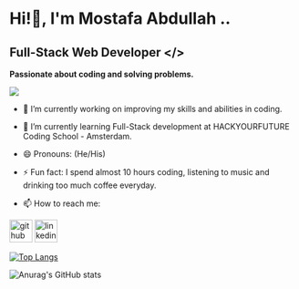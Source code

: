  
# Hi!👋, I'm Mostafa Abdullah ..

## Full-Stack Web Developer </>
**Passionate about coding and solving problems.**

![](https://img.shields.io/badge/Skills_-React.js_|_Nodejs_|_JavaScript_|_CSS_|_HTML_|_Git-informational?style=flat&logo=<LOGO_NAME>&logoColor=white&color=2bbc8a)



<!--
**MostafaAbdullah29/MostafaAbdullah29** is a ✨ _special_ ✨ repository because its `README.md` (this file) appears on your GitHub profile.

Here are some ideas to get you started:
-->

- 🔭 I’m currently working on improving my skills and abilities in coding.

- 🌱 I’m currently learning Full-Stack development at HACKYOURFUTURE Coding School - Amsterdam.

<!--
- 👯 I’m looking to collaborate on ...
- 🤔 I’m looking for help with JavaScirpt.
- 💬 Ask me about ...
-->
- 😄 Pronouns: (He/His)

- ⚡ Fun fact: I spend almost 10 hours coding, listening to music and drinking too much coffee everyday.

- 📫 How to reach me: <!-- [Linkedin](https://bit.ly/linkedinMostafaAbdullah) -->

[<img src='https://cdn.jsdelivr.net/npm/simple-icons@3.0.1/icons/github.svg' alt='github' height='40'>](https://github.com/MostafaAbdullah29)  [<img src='https://cdn.jsdelivr.net/npm/simple-icons@3.0.1/icons/linkedin.svg' alt='linkedin' height='40'>](https://bit.ly/linkedinMostafaAbdullah)   




<!--
![Anurag's GitHub stats](https://github-readme-stats.vercel.app/api?username=mostafaabdullah29&show_icons=true)

![Anurag's GitHub stats](https://github-readme-stats.vercel.app/api?username=mostafaabdullah29&show_icons=true&theme=radical)

[![Anurag's GitHub stats](https://github-readme-stats.vercel.app/api?username=mostafaabdullah29)](https://github.com/mostafaabdullah29/github-readme-stats)

[![Top Langs](https://github-readme-stats.vercel.app/api/top-langs/?username=mostafaabdullah29)](https://github.com/mostafaabdullah29/github-readme-stats) 
-->

[![Top Langs](https://github-readme-stats.vercel.app/api/top-langs/?username=mostafaabdullah29&layout=compact)](https://github.com/mostafaabdullah29/github-readme-stats)

![Anurag's GitHub stats](https://github-readme-stats.vercel.app/api?username=mostafaabdullah29&count_private=true&show_icons=true)

